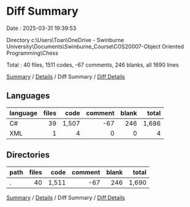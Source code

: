 # Diff Summary

Date : 2025-03-31 19:39:53

Directory c:\\Users\\Toan\\OneDrive - Swinburne University\\Documents\\Swinburne_Course\\COS20007-Object Oriented Programming\\Chess

Total : 40 files,  1511 codes, -67 comments, 246 blanks, all 1690 lines

[Summary](results.md) / [Details](details.md) / Diff Summary / [Diff Details](diff-details.md)

## Languages
| language | files | code | comment | blank | total |
| :--- | ---: | ---: | ---: | ---: | ---: |
| C# | 39 | 1,507 | -67 | 246 | 1,686 |
| XML | 1 | 4 | 0 | 0 | 4 |

## Directories
| path | files | code | comment | blank | total |
| :--- | ---: | ---: | ---: | ---: | ---: |
| . | 40 | 1,511 | -67 | 246 | 1,690 |

[Summary](results.md) / [Details](details.md) / Diff Summary / [Diff Details](diff-details.md)